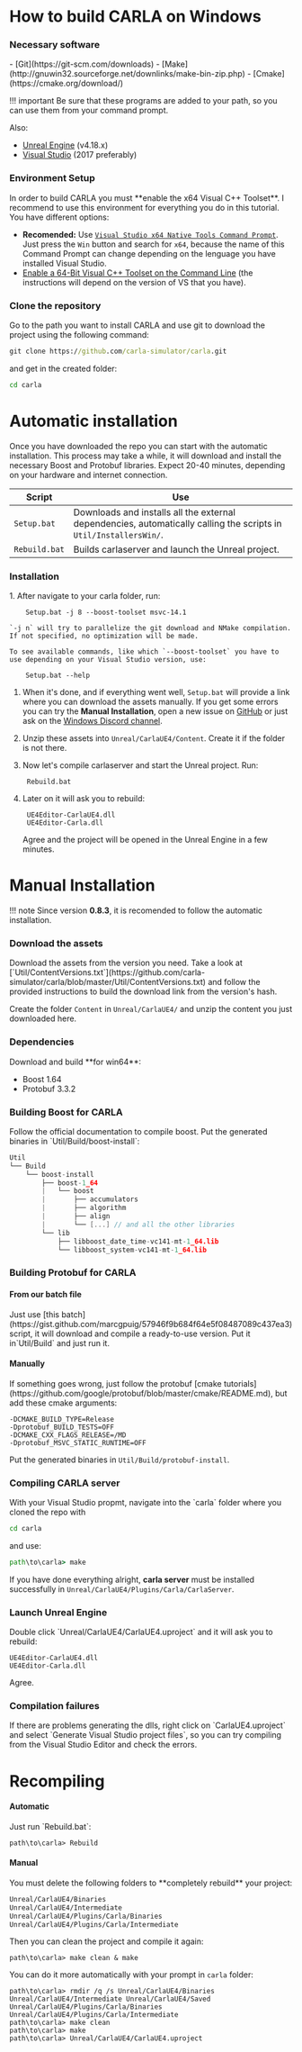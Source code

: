 <h1>How to build CARLA on Windows</h1>

<h3>Necessary software</h3>
- [Git](https://git-scm.com/downloads)
- [Make](http://gnuwin32.sourceforge.net/downlinks/make-bin-zip.php)
- [Cmake](https://cmake.org/download/)

!!! important
    Be sure that these programs are added to your path, so you can use them from your command prompt.

Also:

- [Unreal Engine](https://www.unrealengine.com/download) (v4.18.x)
- [Visual Studio](https://www.visualstudio.com/downloads/) (2017 preferably)

<h3>Environment Setup</h3>
In order to build CARLA you must **enable the x64 Visual C++ Toolset**.
I recommend to use this environment for everything you do in this tutorial.
You have different options:

- **Recomended:** Use [`Visual Studio x64 Native Tools Command Prompt`](https://docs.microsoft.com/en-us/dotnet/framework/tools/developer-command-prompt-for-vs). Just press the `Win` button and search for `x64`, because the name of this Command Prompt can change depending on the lenguage you have installed Visual Studio.
- [Enable a 64-Bit Visual C++ Toolset on the Command Line](https://msdn.microsoft.com/en-us/library/x4d2c09s.aspx) (the instructions will depend on the version of VS that you have).

<h3>Clone the repository</h3>
Go to the path you want to install CARLA and use git to download the project using the following command:

```cmd
git clone https://github.com/carla-simulator/carla.git
```

and get in the created folder:

```cmd
cd carla
```

# Automatic installation
Once you have downloaded the repo you can start with the automatic installation.
This process may take a while, it will download and install the necessary Boost and Protobuf libraries. Expect 20-40 minutes, depending on your hardware and internet connection.

Script        | Use
------------- | ----
`Setup.bat`   | Downloads and installs all the external dependencies, automatically calling the scripts in `Util/InstallersWin/`.
`Rebuild.bat` | Builds carlaserver and launch the Unreal project.

<h3>Installation</h3>
1. After navigate to your carla folder, run:

        Setup.bat -j 8 --boost-toolset msvc-14.1

    `-j n` will try to parallelize the git download and NMake compilation. If not specified, no optimization will be made.

    To see available commands, like which `--boost-toolset` you have to use depending on your Visual Studio version, use:

        Setup.bat --help

1. When it's done, and if everything went well, `Setup.bat` will provide a link where you can download the assets manually. If you get some errors you can try the **Manual Installation**, open a new issue on [GitHub](https://github.com/carla-simulator/carla/issues/) or just ask on the [Windows Discord channel](https://discord.gg/42KJdRj).

1. Unzip these assets into `Unreal/CarlaUE4/Content`. Create it if the folder is not there.

1. Now let's compile carlaserver and start the Unreal project. Run:

        Rebuild.bat

1. Later on it will ask you to rebuild:

        UE4Editor-CarlaUE4.dll
        UE4Editor-Carla.dll

    Agree and the project will be opened in the Unreal Engine in a few minutes.

# Manual Installation

!!! note
    Since version **0.8.3**, it is recomended to follow the automatic installation.

<h3>Download the assets</h3>
Download the assets from the version you need. Take a look at [`Util/ContentVersions.txt`](https://github.com/carla-simulator/carla/blob/master/Util/ContentVersions.txt) and follow the provided instructions to build the download link from the version's hash.

Create the folder `Content` in `Unreal/CarlaUE4/` and unzip the content you just downloaded here.

<h3>Dependencies</h3>
Download and build **for win64**:

- Boost 1.64
- Protobuf 3.3.2

<h3>Building Boost for CARLA</h3>
Follow the official documentation to compile boost.
Put the generated binaries in `Util/Build/boost-install`:

```c
Util
└── Build
    └── boost-install
        ├── boost-1_64
        |   └── boost
        |       ├── accumulators
        |       ├── algorithm
        |       ├── align
        |       └── [...] // and all the other libraries
        └── lib
            ├── libboost_date_time-vc141-mt-1_64.lib
            └── libboost_system-vc141-mt-1_64.lib
```

<h3>Building Protobuf for CARLA</h3>
<h4>From our batch file</h4>
Just use [this batch](https://gist.github.com/marcgpuig/57946f9b684f64e5f08487089c437ea3) script, it will download and compile a ready-to-use version. Put it in`Util/Build` and just run it.

<h4>Manually</h4>
If something goes wrong, just follow the protobuf [cmake tutorials](https://github.com/google/protobuf/blob/master/cmake/README.md), but add these cmake arguments:

```
-DCMAKE_BUILD_TYPE=Release
-Dprotobuf_BUILD_TESTS=OFF
-DCMAKE_CXX_FLAGS_RELEASE=/MD
-Dprotobuf_MSVC_STATIC_RUNTIME=OFF
```

Put the generated binaries in `Util/Build/protobuf-install`.

<h3>Compiling CARLA server</h3>
With your Visual Studio propmt, navigate into the `carla` folder where you cloned the repo with

```cmd
cd carla
```
and use:

```cmd
path\to\carla> make
```

If you have done everything alright, **carla server** must be installed successfully in `Unreal/CarlaUE4/Plugins/Carla/CarlaServer`.

<h3>Launch Unreal Engine</h3>
Double click `Unreal/CarlaUE4/CarlaUE4.uproject` and it will ask you to rebuild:

    UE4Editor-CarlaUE4.dll
    UE4Editor-Carla.dll

Agree.

<h3>Compilation failures</h3>
If there are problems generating the dlls, right click on `CarlaUE4.uproject` and select `Generate Visual Studio project files`, so you can try compiling from the Visual Studio Editor and check the errors.

# Recompiling
<h4>Automatic</h4>
Just run `Rebuild.bat`:

```
path\to\carla> Rebuild
```

<h4>Manual</h4>
You must delete the following folders to **completely rebuild** your project:

```cmd
Unreal/CarlaUE4/Binaries
Unreal/CarlaUE4/Intermediate
Unreal/CarlaUE4/Plugins/Carla/Binaries
Unreal/CarlaUE4/Plugins/Carla/Intermediate
```

Then you can clean the project and compile it again:

```
path\to\carla> make clean & make
```

You can do it more automatically with your prompt in `carla` folder:

```
path\to\carla> rmdir /q /s Unreal/CarlaUE4/Binaries Unreal/CarlaUE4/Intermediate Unreal/CarlaUE4/Saved Unreal/CarlaUE4/Plugins/Carla/Binaries Unreal/CarlaUE4/Plugins/Carla/Intermediate
path\to\carla> make clean
path\to\carla> make
path\to\carla> Unreal/CarlaUE4/CarlaUE4.uproject
```
